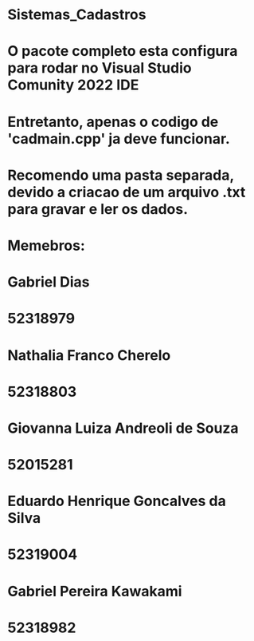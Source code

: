 # Sistemas_Cadastros

# O pacote completo esta configura para rodar no Visual Studio Comunity 2022 IDE
# Entretanto, apenas o codigo de 'cadmain.cpp' ja deve funcionar.
# Recomendo uma pasta separada, devido a criacao de um arquivo .txt para gravar e ler os dados.


# Memebros:

# Gabriel Dias
# 52318979

# Nathalia Franco Cherelo 
# 52318803

# Giovanna Luiza Andreoli de Souza
# 52015281

# Eduardo Henrique Goncalves da Silva
# 52319004

# Gabriel Pereira Kawakami 
# 52318982